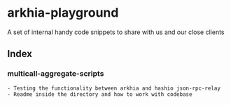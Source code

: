 # arkhia-playground
A set of internal handy code snippets to share with us and our close clients 

## Index

### multicall-aggregate-scripts
    - Testing the functionality between arkhia and hashio json-rpc-relay
    - Readme inside the directory and how to work with codebase